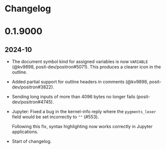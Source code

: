 # Changelog

# 0.1.9000

## 2024-10

- The document symbol kind for assigned variables is now `VARIABLE` (@kv9898, posit-dev/positron#5071). This produces a clearer icon in the outline.

- Added partial support for outline headers in comments (@kv9898, posit-dev/positron#3822).

- Sending long inputs of more than 4096 bytes no longer fails (posit-dev/positron#4745).

- Jupyter: Fixed a bug in the kernel-info reply where the `pygments_lexer` field
  would be set incorrectly to `""` (#553).

  Following this fix, syntax highlighting now works correctly in Jupyter applications.


- Start of changelog.

